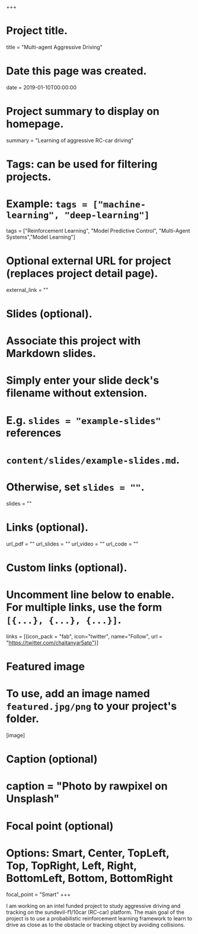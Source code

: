 +++
# Project title.
title = "Multi-agent Aggressive Driving"

# Date this page was created.
date = 2019-01-10T00:00:00

# Project summary to display on homepage.
summary = "Learning of aggressive RC-car driving"

# Tags: can be used for filtering projects.
# Example: `tags = ["machine-learning", "deep-learning"]`
tags = ["Reinforcement Learning", "Model Predictive Control", "Multi-Agent Systems","Model Learning"]

# Optional external URL for project (replaces project detail page).
external_link = ""

# Slides (optional).
#   Associate this project with Markdown slides.
#   Simply enter your slide deck's filename without extension.
#   E.g. `slides = "example-slides"` references
#   `content/slides/example-slides.md`.
#   Otherwise, set `slides = ""`.
slides = ""

# Links (optional).
url_pdf = ""
url_slides = ""
url_video = ""
url_code = ""

# Custom links (optional).
#   Uncomment line below to enable. For multiple links, use the form `[{...}, {...}, {...}]`.
links = [{icon_pack = "fab", icon="twitter", name="Follow", url = "https://twitter.com/chaitanyar5atp"}]

# Featured image
# To use, add an image named `featured.jpg/png` to your project's folder.
[image]
  # Caption (optional)
  # caption = "Photo by rawpixel on Unsplash"

  # Focal point (optional)
  # Options: Smart, Center, TopLeft, Top, TopRight, Left, Right, BottomLeft, Bottom, BottomRight
  focal_point = "Smart"
+++

I am working on an intel funded project to study aggressive driving and tracking on the sundevil-f1/10car (RC-car) platform. The main goal of the project is to use a probabilistic reinforcement learning framework to learn to drive as close as to the obstacle or tracking object by avoiding collisions.  

